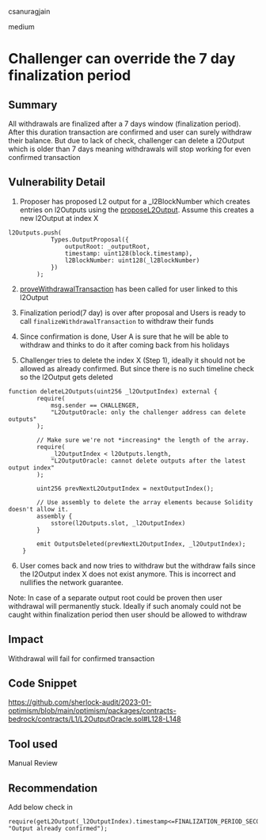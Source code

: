 csanuragjain

medium

# Challenger can override the 7 day finalization period

## Summary
All withdrawals are finalized after a 7 days window (finalization period). After this duration transaction are confirmed and user can surely withdraw their balance.
But due to lack of check, challenger can delete a l2Output which is older than 7 days meaning withdrawals will stop working for even confirmed transaction

## Vulnerability Detail
1. Proposer has proposed L2 output for a _l2BlockNumber which creates entries on l2Outputs using the [proposeL2Output](https://github.com/sherlock-audit/2023-01-optimism/blob/main/optimism/packages/contracts-bedrock/contracts/L1/L2OutputOracle.sol#L160). Assume this creates a new l2Output at index X

```solidity
l2Outputs.push(
            Types.OutputProposal({
                outputRoot: _outputRoot,
                timestamp: uint128(block.timestamp),
                l2BlockNumber: uint128(_l2BlockNumber)
            })
        );
```

2. [proveWithdrawalTransaction](https://github.com/sherlock-audit/2023-01-optimism/blob/main/optimism/packages/contracts-bedrock/contracts/L1/OptimismPortal.sol#L160) has been called for user linked to this l2Output

3. Finalization period(7 day) is over after proposal and Users is ready to call `finalizeWithdrawalTransaction` to withdraw their funds

4. Since confirmation is done, User A is sure that he will be able to withdraw and thinks to do it after coming back from his holidays

5. Challenger tries to delete the index X (Step 1), ideally it should not be allowed as already confirmed. But since there is no such timeline check so the l2Output gets deleted

```solidity
function deleteL2Outputs(uint256 _l2OutputIndex) external {
        require(
            msg.sender == CHALLENGER,
            "L2OutputOracle: only the challenger address can delete outputs"
        );

        // Make sure we're not *increasing* the length of the array.
        require(
            _l2OutputIndex < l2Outputs.length,
            "L2OutputOracle: cannot delete outputs after the latest output index"
        );

        uint256 prevNextL2OutputIndex = nextOutputIndex();

        // Use assembly to delete the array elements because Solidity doesn't allow it.
        assembly {
            sstore(l2Outputs.slot, _l2OutputIndex)
        }

        emit OutputsDeleted(prevNextL2OutputIndex, _l2OutputIndex);
    }
```

6. User comes back and now tries to withdraw but the withdraw fails since the l2Output index X does not exist anymore. This is incorrect and nullifies the network guarantee.

Note:
In case of a separate output root could be proven then user withdrawal will permanently stuck. Ideally if such anomaly could not be caught within finalization period then user should be allowed to withdraw

## Impact
Withdrawal will fail for confirmed transaction

## Code Snippet
https://github.com/sherlock-audit/2023-01-optimism/blob/main/optimism/packages/contracts-bedrock/contracts/L1/L2OutputOracle.sol#L128-L148

## Tool used
Manual Review

## Recommendation
Add below check in 

```solidity
require(getL2Output(_l2OutputIndex).timestamp<=FINALIZATION_PERIOD_SECONDS, "Output already confirmed");
```